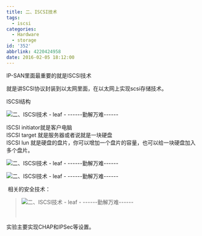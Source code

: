 ```yaml
---
title: 二、ISCSI技术
tags:
  - iscsi
categories:
  - Hardware
  - storage
id: '352'
abbrlink: 4220424958
date: 2016-02-05 18:12:00
---
```


IP-SAN里面最重要的就是ISCSI技术

就是讲SCSI协议封装到以太网里面，在以太网上实现scsi存储技术。  
  
ISCSI结构  

![二、ISCSI技术 - leaf - ------勤解万难------](http://img1.ph.126.net/KE8AO1mSgBDxDXOhSLVyuw==/6631304160703828771.jpg "二、ISCSI技术 - leaf - ------勤解万难------")

ISCSI initiator就是客户电脑  
ISCSI target 就是服务器或者说就是一块硬盘  
ISCSI lun 就是硬盘的盘片，你可以增加一个盘片的容量，也可以给一块硬盘加入多个盘片。  
  
  

![二、ISCSI技术 - leaf - ------勤解万难------](http://img0.ph.126.net/TpI-mnMqD-2FfxDpDiD4Ng==/6631288767541027428.png "二、ISCSI技术 - leaf - ------勤解万难------")

![二、ISCSI技术 - leaf - ------勤解万难------](http://img0.ph.126.net/ZsOBVWkTLQeokVhg8LiE0A==/6631254682680568695.png "二、ISCSI技术 - leaf - ------勤解万难------")

  

 相关的安全技术：

> ![二、ISCSI技术 - leaf - ------勤解万难------](http://img0.ph.126.net/S-GxGmK4674YKBOiY5eAiA==/6598103307646317621.png "二、ISCSI技术 - leaf - ------勤解万难------")
> 
>  

实验主要实现CHAP和IPSec等设置。